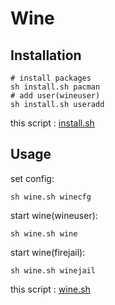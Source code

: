 # Wine

## Installation

    # install packages
    sh install.sh pacman
    # add user(wineuser)
    sh install.sh useradd

this script : [install.sh](https://github.com/ghsable/dotfiles/blob/master/bin/wine/install.sh)

## Usage

set config:

    sh wine.sh winecfg

start wine(wineuser):

    sh wine.sh wine

start wine(firejail):

    sh wine.sh winejail

this script : [wine.sh](https://github.com/ghsable/dotfiles/blob/master/bin/wine/wine.sh)

